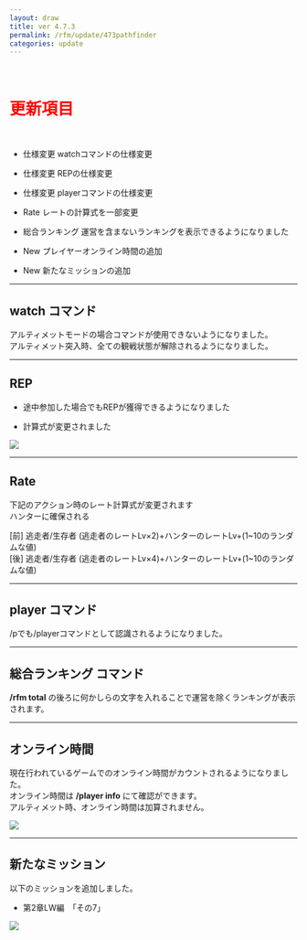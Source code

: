 ```yaml
---
layout: draw
title: ver 4.7.3
permalink: /rfm/update/473pathfinder
categories: update
---
```


<br>
<h1 id="1"><font color="red">更新項目</font></h1><br>

+ <span class="red-badge">仕様変更</span> watchコマンドの仕様変更

+ <span class="red-badge">仕様変更</span> REPの仕様変更

+ <span class="red-badge">仕様変更</span> playerコマンドの仕様変更

+ <span class="red-badge">Rate</span> レートの計算式を一部変更

+ <span class="blue-badge">総合ランキング</span> 運営を含まないランキングを表示できるようになりました

+ <span class="blue-badge">New</span> プレイヤーオンライン時間の追加

+ <span class="green-badge">New</span> 新たなミッションの追加
 




---------------------  
## watch コマンド

アルティメットモードの場合コマンドが使用できないようになりました。<br>
アルティメット突入時、全ての観戦状態が解除されるようになりました。  

---------------------  
## REP

 + 途中参加した場合でもREPが獲得できるようになりました
 
 + 計算式が変更されました
 
 <a><img src="{{site.baseurl}}/public/images/rep20180106.jpg"></a><br>

---------------------  
## Rate
下記のアクション時のレート計算式が変更されます<br>
ハンターに確保される	

[前] 逃走者/生存者	(逃走者のレートLv×2)+ハンターのレートLv+(1~10のランダムな値)  
[後] 逃走者/生存者 (逃走者のレートLv×4)+ハンターのレートLv+(1~10のランダムな値)

--------------------- 
## player コマンド

/pでも/playerコマンドとして認識されるようになりました。

---------------------------
## 総合ランキング コマンド

**/rfm total** 
の後ろに何かしらの文字を入れることで運営を除くランキングが表示されます。  

---------------------  
## オンライン時間  

現在行われているゲームでのオンライン時間がカウントされるようになりました。<br>
オンライン時間は **/player info** にて確認ができます。<br>
アルティメット時、オンライン時間は加算されません。<br>

 <a><img src="{{site.baseurl}}/public/images/onlinetime20181006.jpg"></a><br>

---------------------  
## 新たなミッション  
以下のミッションを追加しました。

+ 第2章LW編　「その7」

<a><img src="{{site.baseurl}}/public/images/lw7-3.png"></a><br>
  
